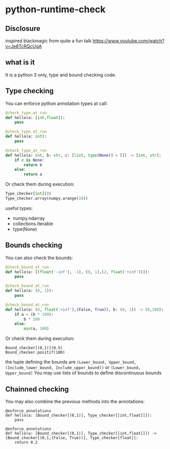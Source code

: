 # python-runtime-check

## Disclosure

inspired blackmagic from quite a fun talk https://www.youtube.com/watch?v=Je8TcRQcUgA

## what is it

It is a python 3 only, type and bound checking code. 

## Type checking

You can enforce python annotation types at call:
```python
@check_type_at_run
def hello(a: [int,float]):
    pass

@check_type_at_run
def hello(a: int):
    pass

@check_type_at_run
def hello(a: int, b: str, c: [list, type(None)] = []) -> [int, str]:
    if c is None:
        return b
    else: 
        return a
```

Or check them during execution:
```python
Type_checker[int](0)
Type_checker.array(numpy.arange(10))
```

useful types:
- numpy.ndarray
- collections.Iterable
- type(None)

## Bounds checking

You can also check the bounds:
```python
@check_bound_at_run
def hello(a: [(float('-inf'), -1), (0, 1),(2, float('+inf'))]):
    pass

@check_bound_at_run
def hello(a: (0, 1)):
    pass

@check_bound_at_run
def hello(a: (0, float('+inf'),(False, True)), b: (0, 1)) -> (0,100):
    if a < (b * 100):
        b * 100
    else:
        min(a, 100)
```

Or check them during execution:
```
Bound_checker[(0,1)](0.5)
Bound_checker.positif(100)
```

the tuple defining the bounds are ```(Lower_bound, Upper_bound, (Include_lower_bound, Include_upper_bound))``` or ```(Lower_bound, Upper_bound)```
You may use lists of bounds to define discontinuous bounds

## Chainned checking

You may also combine the previous methods into the annotations:
```
@enforce_annotations
def hello(a: [Bound_checker[(0,1)], Type_checker[[int,float]]]):
    pass

@enforce_annotations
def hello(a: [Bound_checker[(0,1)], Type_checker[[int,float]]]) -> [Bound_checker[(0,1,(False, True))], Type_checker[float]]:
    return 0.2
```
